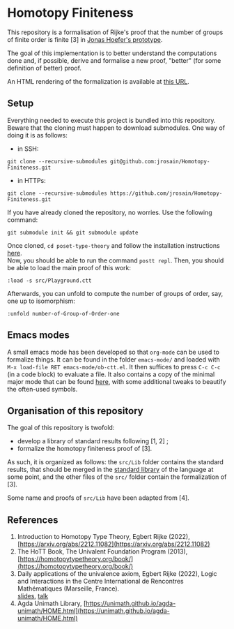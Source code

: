 # Homotopy Finiteness

This repository is a formalisation of Rijke's proof that the number of groups of finite order is
finite [3] in [Jonas Hoefer's prototype](https://github.com/JonasHoefer/poset-type-theory/).

The goal of this implementation is to better understand the computations done and, if possible,
derive and formalise a new proof, "better" (for some definition of better) proof.

An HTML rendering of the formalization is available at [this
URL](https://jrosain.github.io/Homotopy-Finiteness/).

## Setup

Everything needed to execute this project is bundled into this repository. Beware that the cloning
must happen to download submodules. One way of doing it is as follows:
* in SSH: 
```console
git clone --recursive-submodules git@github.com:jrosain/Homotopy-Finiteness.git
```
* in HTTPs:
```console
git clone --recursive-submodules https://github.com/jrosain/Homotopy-Finiteness.git
```

If you have already cloned the repository, no worries. Use the following command:
```console
git submodule init && git submodule update
```

Once cloned, `cd poset-type-theory` and follow the installation instructions
[here](https://github.com/JonasHoefer/poset-type-theory/blob/e1ac6042a0ae3d55469e27ef9094e8cf5ec80eb3/README.md).  
Now, you should be able to run the command `postt repl`. Then, you should be able to load the main proof of this work:
```console
:load -s src/Playground.ctt
```
Afterwards, you can unfold to compute the number of groups of order, say, one up to isomorphism:
```console
:unfold number-of-Group-of-Order-one
```

## Emacs modes

A small emacs mode has been developed so that `org-mode` can be used to formalize things. It can be
found in the folder `emacs-mode/` and loaded with `M-x load-file RET emacs-mode/ob-ctt.el`. It then
suffices to press `C-c C-c` (in a code block) to evaluate a file. It also contains a copy of the
minimal major mode that can be found
[here](https://github.com/JonasHoefer/poset-type-theory/blob/main/ctt-mode.el), with some additional
tweaks to beautify the often-used symbols.

## Organisation of this repository

The goal of this repository is twofold:
* develop a library of standard results following [1, 2] ;
* formalize the homotopy finiteness proof of [3].

As such, it is organized as follows: the `src/Lib` folder contains the standard results, that should
be merged in the [standard
library](https://github.com/JonasHoefer/poset-type-theory/tree/main/library) of the language at some
point, and the other files of the `src/` folder contain the formalization of [3].

Some name and proofs of `src/Lib` have been adapted from [4].

## References

1. Introduction to Homotopy Type Theory, Egbert Rijke (2022),
	[https://arxiv.org/abs/2212.11082](https://arxiv.org/abs/2212.11082)
2. The HoTT Book, The Univalent Foundation Program (2013), [https://homotopytypetheory.org/book/](https://homotopytypetheory.org/book/)
3. Daily applications of the univalence axiom, Egbert Rijke (2022), Logic and Interactions in the
   Centre International de Rencontres Mathématiques (Marseille, France).  
   [slides](https://www.cirm-math.fr/RepOrga/2689/Slides/s_rijke_3.pdf),
   [talk](https://www.youtube.com/watch?v=C9Lr_D6FyWw)
4. Agda Unimath Library,
   [https://unimath.github.io/agda-unimath/HOME.html](https://unimath.github.io/agda-unimath/HOME.html)
